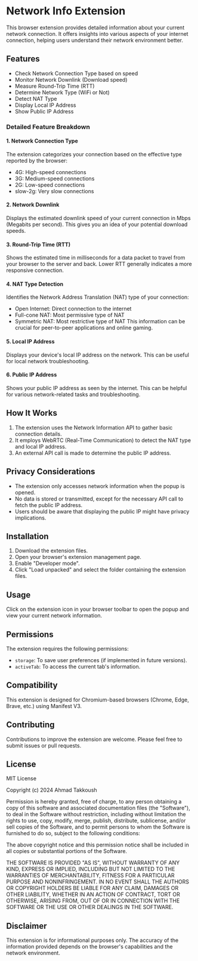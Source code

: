 # Network Info Extension

This browser extension provides detailed information about your current network connection. It offers insights into various aspects of your internet connection, helping users understand their network environment better.

## Features

- Check Network Connection Type based on speed
- Monitor Network Downlink (Download speed)
- Measure Round-Trip Time (RTT)
- Determine Network Type (WiFi or Not)
- Detect NAT Type
- Display Local IP Address
- Show Public IP Address

### Detailed Feature Breakdown

#### 1. Network Connection Type
The extension categorizes your connection based on the effective type reported by the browser:
- 4G: High-speed connections
- 3G: Medium-speed connections
- 2G: Low-speed connections
- slow-2g: Very slow connections

#### 2. Network Downlink
Displays the estimated downlink speed of your current connection in Mbps (Megabits per second). This gives you an idea of your potential download speeds.

#### 3. Round-Trip Time (RTT)
Shows the estimated time in milliseconds for a data packet to travel from your browser to the server and back. Lower RTT generally indicates a more responsive connection.

#### 4. NAT Type Detection
Identifies the Network Address Translation (NAT) type of your connection:
- Open Internet: Direct connection to the internet
- Full-cone NAT: Most permissive type of NAT
- Symmetric NAT: Most restrictive type of NAT
This information can be crucial for peer-to-peer applications and online gaming.

#### 5. Local IP Address
Displays your device's local IP address on the network. This can be useful for local network troubleshooting.

#### 6. Public IP Address
Shows your public IP address as seen by the internet. This can be helpful for various network-related tasks and troubleshooting.

## How It Works

1. The extension uses the Network Information API to gather basic connection details.
2. It employs WebRTC (Real-Time Communication) to detect the NAT type and local IP address.
3. An external API call is made to determine the public IP address.

## Privacy Considerations

- The extension only accesses network information when the popup is opened.
- No data is stored or transmitted, except for the necessary API call to fetch the public IP address.
- Users should be aware that displaying the public IP might have privacy implications.

## Installation

1. Download the extension files.
2. Open your browser's extension management page.
3. Enable "Developer mode".
4. Click "Load unpacked" and select the folder containing the extension files.

## Usage

Click on the extension icon in your browser toolbar to open the popup and view your current network information.

## Permissions

The extension requires the following permissions:
- `storage`: To save user preferences (if implemented in future versions).
- `activeTab`: To access the current tab's information.

## Compatibility

This extension is designed for Chromium-based browsers (Chrome, Edge, Brave, etc.) using Manifest V3.

## Contributing

Contributions to improve the extension are welcome. Please feel free to submit issues or pull requests.

## License

MIT License

Copyright (c) 2024 Ahmad Takkoush

Permission is hereby granted, free of charge, to any person obtaining a copy
of this software and associated documentation files (the "Software"), to deal
in the Software without restriction, including without limitation the rights
to use, copy, modify, merge, publish, distribute, sublicense, and/or sell
copies of the Software, and to permit persons to whom the Software is
furnished to do so, subject to the following conditions:

The above copyright notice and this permission notice shall be included in all
copies or substantial portions of the Software.

THE SOFTWARE IS PROVIDED "AS IS", WITHOUT WARRANTY OF ANY KIND, EXPRESS OR
IMPLIED, INCLUDING BUT NOT LIMITED TO THE WARRANTIES OF MERCHANTABILITY,
FITNESS FOR A PARTICULAR PURPOSE AND NONINFRINGEMENT. IN NO EVENT SHALL THE
AUTHORS OR COPYRIGHT HOLDERS BE LIABLE FOR ANY CLAIM, DAMAGES OR OTHER
LIABILITY, WHETHER IN AN ACTION OF CONTRACT, TORT OR OTHERWISE, ARISING FROM,
OUT OF OR IN CONNECTION WITH THE SOFTWARE OR THE USE OR OTHER DEALINGS IN THE
SOFTWARE.

## Disclaimer

This extension is for informational purposes only. The accuracy of the information provided depends on the browser's capabilities and the network environment.
